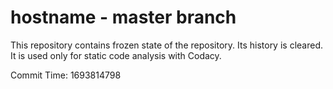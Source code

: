 # hostname - master branch

This repository contains frozen state of the repository.
Its history is cleared. It is used only for static code
analysis with Codacy.

Commit Time: 1693814798